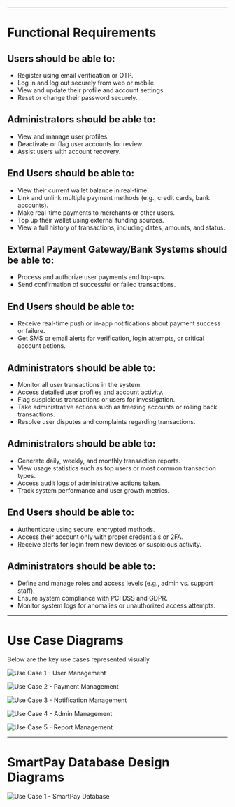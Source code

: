 



---
# Functional Requirements

## Users should be able to:
- Register using email verification or OTP.
- Log in and log out securely from web or mobile.
- View and update their profile and account settings.
- Reset or change their password securely.

## Administrators should be able to:
- View and manage user profiles.
- Deactivate or flag user accounts for review.
- Assist users with account recovery.


## End Users should be able to:
- View their current wallet balance in real-time.
- Link and unlink multiple payment methods (e.g., credit cards, bank accounts).
- Make real-time payments to merchants or other users.
- Top up their wallet using external funding sources.
- View a full history of transactions, including dates, amounts, and status.

## External Payment Gateway/Bank Systems should be able to:
- Process and authorize user payments and top-ups.
- Send confirmation of successful or failed transactions.


## End Users should be able to:
- Receive real-time push or in-app notifications about payment success or failure.
- Get SMS or email alerts for verification, login attempts, or critical account actions.


## Administrators should be able to:
- Monitor all user transactions in the system.
- Access detailed user profiles and account activity.
- Flag suspicious transactions or users for investigation.
- Take administrative actions such as freezing accounts or rolling back transactions.
- Resolve user disputes and complaints regarding transactions.


## Administrators should be able to:
- Generate daily, weekly, and monthly transaction reports.
- View usage statistics such as top users or most common transaction types.
- Access audit logs of administrative actions taken.
- Track system performance and user growth metrics.


## End Users should be able to:
- Authenticate using secure, encrypted methods.
- Access their account only with proper credentials or 2FA.
- Receive alerts for login from new devices or suspicious activity.

## Administrators should be able to:
- Define and manage roles and access levels (e.g., admin vs. support staff).
- Ensure system compliance with PCI DSS and GDPR.
- Monitor system logs for anomalies or unauthorized access attempts.

---
# Use Case Diagrams

Below are the key use cases represented visually.

![Use Case 1 - User Management](UseCases/UserManagement.png)

![Use Case 2 - Payment Management](UseCases/PaymentManagement.png)

![Use Case 3 - Notification Management](UseCases/NotificationManagement.png)

![Use Case 4 - Admin Management](UseCases/AdminManagement.png)
 
![Use Case 5 - Report Management](UseCases/ReportManagement.png)

---
# SmartPay Database Design Diagrams
![Use Case 1 - SmartPay Database](Database/database.png)
